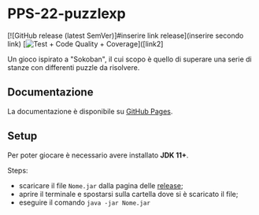 # PPS-22-puzzlexp
[![GitHub release (latest SemVer)]#inserire link release](inserire secondo link)
[![Test + Code Quality + Coverage](link1)]([link2]

Un gioco ispirato a "Sokoban", il cui scopo è quello di superare una serie di stanze con differenti puzzle da risolvere.

## Documentazione
La documentazione è disponibile su [GitHub Pages](https://serafinopandolfini.github.io/PPS-22-puzzlexp/).

## Setup
Per poter giocare è necessario avere installato **JDK 11+**.

Steps:
- scaricare il file `Nome.jar` dalla pagina delle [release](link);
- aprire il terminale e spostarsi sulla cartella dove si è scaricato il file;
- eseguire il comando `java -jar Nome.jar`


